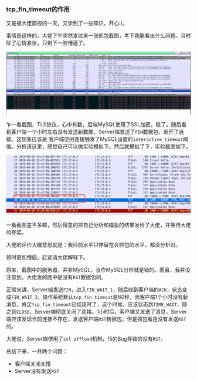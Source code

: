 ### tcp\_fin\_timeout的作用

又是被大佬鄙视的一天，又学到了一些知识，开心:)。

事情是这样的，大佬下午突然发过来一张抓包截图，考下我能看出什么问题。当时除了心情紧张，只剩下一脸懵逼了。

![tft1.png](./images/tft1.png)

乍一看截图，TLS协议，心中有数，后端MySQL使用了SSL加密，稳了。随后看到客户端一个小时左右没有发送新数据，Server端发送了`FIN`数据包，断开了连接。这现象应该是 客户端空闲连接触发了MySQL设置的`interactive_timeout`阈值。分析道这里，感觉自己可以做实验模拟下。然后就模拟了下，实验截图如下。

![tft2.png](./images/tft2.png)

一看截图差不多嘛，然后得意的把自己分析和模拟的结果发给了大佬，并等待大佬的夸奖。

大佬的评价大概意思就是：我目前水平只停留在会抓包的水平，都没分析对。

顿时更加懵逼，赶紧请大佬解释下。

原来，截图中的服务器，并非MySQL，当作MySQL分析就是错的。而且，我并没注意到，大佬发的图中是没有`RST`数据包的。

正常来讲，Server端发送`FIN`，进入`FIN_WAIT_1`，随后收到客户端的`ACK`，状态变成`FIN_WAIT_2`，操作系统默认`tcp_fin_timeout`是60秒，而客户端1个小时没有新消息，肯定`tcp_fin_timeout`已经超时了，这个时候，应该状态到`TIME_WAIT`，随之到`CLOSE`，Server端彻底关闭了连接。1小时后，客户端又发送了消息，Server端应该发现当前连接不存在，发送客户端`RST`数据包。但是抓包看是没有发送`RST`的。

大佬说，Server端使用了`ssl offload`机制，f5的Bug导致的没有`RST`。

总结下来，一共两个问题：

- 客户端关闭太慢
- Server没有发送`RST`
